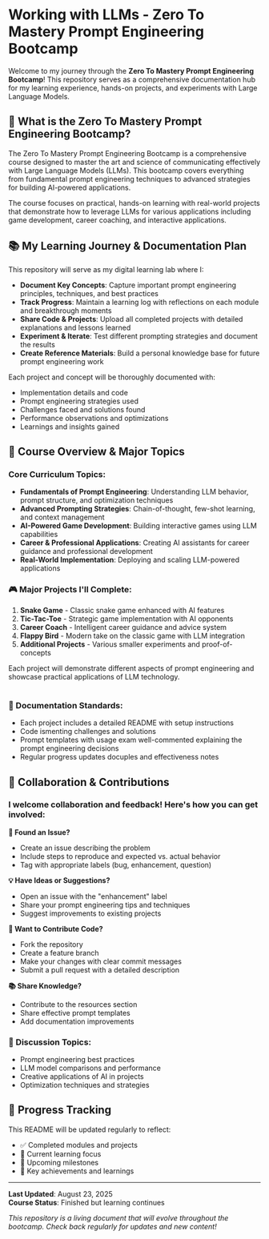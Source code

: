 # Working with LLMs - Zero To Mastery Prompt Engineering Bootcamp

Welcome to my journey through the **Zero To Mastery Prompt Engineering Bootcamp**! This repository serves as a comprehensive documentation hub for my learning experience, hands-on projects, and experiments with Large Language Models.

## 🚀 What is the Zero To Mastery Prompt Engineering Bootcamp?

The Zero To Mastery Prompt Engineering Bootcamp is a comprehensive course designed to master the art and science of communicating effectively with Large Language Models (LLMs). This bootcamp covers everything from fundamental prompt engineering techniques to advanced strategies for building AI-powered applications.

The course focuses on practical, hands-on learning with real-world projects that demonstrate how to leverage LLMs for various applications including game development, career coaching, and interactive applications.

## 📚 My Learning Journey & Documentation Plan

This repository will serve as my digital learning lab where I:

- **Document Key Concepts**: Capture important prompt engineering principles, techniques, and best practices
- **Track Progress**: Maintain a learning log with reflections on each module and breakthrough moments
- **Share Code & Projects**: Upload all completed projects with detailed explanations and lessons learned
- **Experiment & Iterate**: Test different prompting strategies and document the results
- **Create Reference Materials**: Build a personal knowledge base for future prompt engineering work

Each project and concept will be thoroughly documented with:
- Implementation details and code
- Prompt engineering strategies used
- Challenges faced and solutions found
- Performance observations and optimizations
- Learnings and insights gained

## 🎯 Course Overview & Major Topics

### Core Curriculum Topics:
- **Fundamentals of Prompt Engineering**: Understanding LLM behavior, prompt structure, and optimization techniques
- **Advanced Prompting Strategies**: Chain-of-thought, few-shot learning, and context management
- **AI-Powered Game Development**: Building interactive games using LLM capabilities
- **Career & Professional Applications**: Creating AI assistants for career guidance and professional development
- **Real-World Implementation**: Deploying and scaling LLM-powered applications

### 🎮 Major Projects I'll Complete:

1. **Snake Game** - Classic snake game enhanced with AI features
2. **Tic-Tac-Toe** - Strategic game implementation with AI opponents
3. **Career Coach** - Intelligent career guidance and advice system
4. **Flappy Bird** - Modern take on the classic game with LLM integration
5. **Additional Projects** - Various smaller experiments and proof-of-concepts

Each project will demonstrate different aspects of prompt engineering and showcase practical applications of LLM technology.

#

### 📝 Documentation Standards:
- Each project includes a detailed README with setup instructions
- Code ismenting challenges and solutions
- Prompt templates with usage exam well-commented explaining the prompt engineering decisions
- Regular progress updates docuples and effectiveness notes

## 🤝 Collaboration & Contributions

### I welcome collaboration and feedback! Here's how you can get involved:

**🐛 Found an Issue?**
- Create an issue describing the problem
- Include steps to reproduce and expected vs. actual behavior
- Tag with appropriate labels (bug, enhancement, question)

**💡 Have Ideas or Suggestions?**
- Open an issue with the "enhancement" label
- Share your prompt engineering tips and techniques
- Suggest improvements to existing projects

**🔧 Want to Contribute Code?**
- Fork the repository
- Create a feature branch
- Make your changes with clear commit messages
- Submit a pull request with a detailed description

**📚 Share Knowledge?**
- Contribute to the resources section
- Share effective prompt templates
- Add documentation improvements

### 💬 Discussion Topics:
- Prompt engineering best practices
- LLM model comparisons and performance
- Creative applications of AI in projects
- Optimization techniques and strategies

## 🔄 Progress Tracking

This README will be updated regularly to reflect:
- ✅ Completed modules and projects
- 🚧 Current learning focus
- 📅 Upcoming milestones
- 🎯 Key achievements and learnings

---

**Last Updated**: August 23, 2025  
**Course Status**: Finished but learning continues  


*This repository is a living document that will evolve throughout the bootcamp. Check back regularly for updates and new content!*
